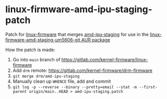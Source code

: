 # linux-firmware-amd-ipu-staging-patch
Patch for [linux-firmware](https://gitlab.com/kernel-firmware/linux-firmware) that merges [amd-ipu-staging](https://gitlab.freedesktop.org/drm/firmware/-/tree/amd-ipu-staging) for use in the [linux-firmware-amd-staging-um5606-git AUR package](https://aur.archlinux.org/packages/linux-firmware-amd-staging-um5606-git)

How the patch is made:

1. Go into `main` branch of https://gitlab.com/kernel-firmware/linux-firmware
2. Add `drm` remote: https://gitlab.com/kernel-firmware/drm-firmware
3. `git merge drm/amd-ipu-staging`
4. Manually clean up `WHENCE` file, add and commit
5. `git log -p --reverse --binary --pretty=email --stat -m --first-parent origin/main..HEAD > amd-ipu-staging.patch`
